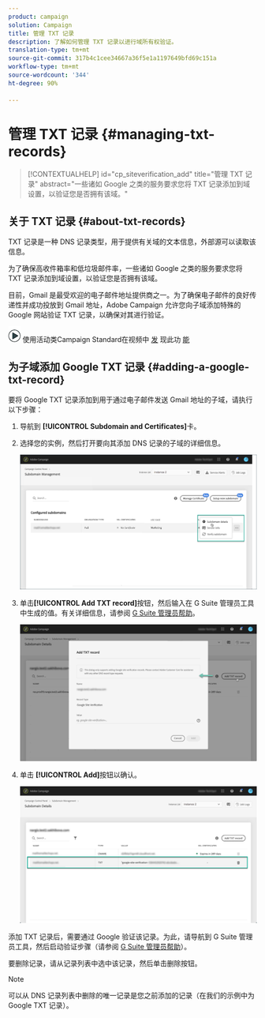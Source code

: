 ```yaml
---
product: campaign
solution: Campaign
title: 管理 TXT 记录
description: 了解如何管理 TXT 记录以进行域所有权验证。
translation-type: tm+mt
source-git-commit: 317b4c1cee34667a36f5e1a1197649bfd69c151a
workflow-type: tm+mt
source-wordcount: '344'
ht-degree: 90%

---
```



# 管理 TXT 记录 {#managing-txt-records}

>[!CONTEXTUALHELP]
>id="cp_siteverification_add"
>title="管理 TXT 记录"
>abstract="一些诸如 Google 之类的服务要求您将 TXT 记录添加到域设置，以验证您是否拥有该域。"

## 关于 TXT 记录 {#about-txt-records}

TXT 记录是一种 DNS 记录类型，用于提供有关域的文本信息，外部源可以读取该信息。

为了确保高收件箱率和低垃圾邮件率，一些诸如 Google 之类的服务要求您将 TXT 记录添加到域设置，以验证您是否拥有该域。

目前，Gmail 是最受欢迎的电子邮件地址提供商之一。为了确保电子邮件的良好传递性并成功投放到 Gmail 地址，Adobe Campaign 允许您向子域添加特殊的 Google 网站验证 TXT 记录，以确保对其进行验证。

![](assets/do-not-localize/how-to-video.png) 使用活动类Campaign Standard在视频中 [发](https://experienceleague.adobe.com/docs/campaign-classic-learn/control-panel/subdomains-and-certificates/google-txt-record-management.html?lang=en#subdomains-and-certificates) 现此功 [能](https://experienceleague.adobe.com/docs/campaign-standard-learn/control-panel/subdomains-and-certificates/google-txt-record-management.html?lang=en#subdomains-and-certificates)

## 为子域添加 Google TXT 记录 {#adding-a-google-txt-record}

要将 Google TXT 记录添加到用于通过电子邮件发送 Gmail 地址的子域，请执行以下步骤：

1. 导航到 **[!UICONTROL Subdomain and Certificates]**&#x200B;卡。

1. 选择您的实例，然后打开要向其添加 DNS 记录的子域的详细信息。

   ![](assets/txt_subdomaindetails.png)

1. 单击&#x200B;**[!UICONTROL Add TXT record]**&#x200B;按钮，然后输入在 G Suite 管理员工具中生成的值。有关详细信息，请参阅 [G Suite 管理员帮助](https://support.google.com/a/answer/183895)。

   ![](assets/txt_addtxt.png)

1. 单击 **[!UICONTROL Add]**&#x200B;按钮以确认。

   ![](assets/txt_txtadded.png)

添加 TXT 记录后，需要通过 Google 验证该记录。为此，请导航到 G Suite 管理员工具，然后启动验证步骤（请参阅 [G Suite 管理员帮助](https://support.google.com/a/answer/183895)）。

要删除记录，请从记录列表中选中该记录，然后单击删除按钮。

>[!NOTE]
>
>可以从 DNS 记录列表中删除的唯一记录是您之前添加的记录（在我们的示例中为 Google TXT 记录）。
